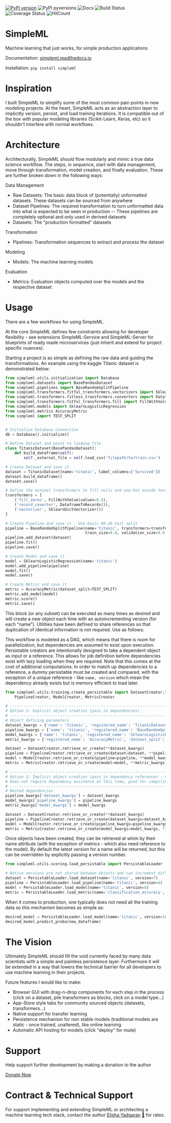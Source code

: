 [![PyPI version](https://badge.fury.io/py/simpleml.svg)](https://badge.fury.io/py/simpleml)
![PyPI pyversions](https://img.shields.io/pypi/pyversions/ansicolortags.svg)
![Docs](https://readthedocs.org/projects/simpleml/badge/?version=stable)
![Build Status](https://travis-ci.org/eyadgaran/SimpleML.svg?branch=master)
![Coverage Status](https://coveralls.io/repos/github/eyadgaran/SimpleML/badge.svg?branch=master)
![HitCount](http://hits.dwyl.io/eyadgaran/simpleml.svg)

# SimpleML
Machine learning that just works, for simple production applications

Documentation: [simpleml.readthedocs.io](https://simpleml.readthedocs.io)

Installation:  `pip install simpleml`

# Inspiration
I built SimpleML to simplify some of the most common pain points in new modeling projects. At the heart, SimpleML acts as an abstraction layer to implicitly version, persist, and load training iterations. It is compatible out of the box with popular modeling libraries (Scikit-Learn, Keras, etc) so it shouldn't interfere with normal workflows.

# Architecture
Architecturally, SimpleML should flow modularly and mimic a true data science workflow. The steps, in sequence, start with data management, move through transformation, model creation, and finally evaluation. These are further broken down in the following ways:

Data Management
- Raw Datasets: The basic data block of (potentially) unformatted datasets. These datasets can be sourced from anywhere
- Dataset Pipelines: The required transformation to turn unformatted data into what is expected to be seen in production -- These pipelines are completely optional and only used in derived datasets
- Datasets: The "production formatted" datasets

Transformation
- Pipelines: Transformation sequences to extract and process the dataset

Modeling
- Models: The machine learning models

Evaluation
- Metrics: Evaluation objects computed over the models and the respective dataset


# Usage
There are a few workflows for using SimpleML.

At the core SimpleML defines few constraints allowing for developer flexibility - see extensions SimpleML-Service and SimpleML-Server for blueprints of ready made microservices (just inherit and extend for project specific nuances).

Starting a project is as simple as defining the raw data and guiding the transformations. An example using the kaggle Titanic dataset is demonstrated below:

```python
from simpleml.utils.initialization import Database
from simpleml.datasets import BasePandasDataset
from simpleml.pipelines import BaseRandomSplitPipeline
from simpleml.transformers.fitful_transformers.vectorizers import SklearnDictVectorizer
from simpleml.transformers.fitless_transformers.converters import DataframeToRecords
from simpleml.transformers.fitful_transformers.fill import FillWithValue
from simpleml.models import SklearnLogisticRegression
from simpleml.metrics AccuracyMetric
from simpleml import TEST_SPLIT


# Initialize Database Connection
db = Database().initialize()

# Define Dataset and point to loading file
class TitanicDataset(BasePandasDataset):
    def build_dataframe(self):
        self._external_file = self.load_csv('filepath/to/train.csv')

# Create Dataset and save it
dataset = TitanicDataset(name='titanic', label_columns=['Survived'])
dataset.build_dataframe()
dataset.save()

# Define the minimal transformers to fill nulls and one-hot encode text columns
transformers = [
    ('fill_zeros', FillWithValue(values=0.)),
    ('record_coverter', DataframeToRecords()),
    ('vectorizer', SklearnDictVectorizer())
]

# Create Pipeline and save it - Use basic 80-20 test split
pipeline = BaseRandomSplitPipeline(name='titanic', transformers=transformers,
                                   train_size=0.8, validation_size=0.0, test_size=0.2)
pipeline.add_dataset(dataset)
pipeline.fit()
pipeline.save()

# Create Model and save it
model = SklearnLogisticRegression(name='titanic')
model.add_pipeline(pipeline)
model.fit()
model.save()

# Create Metric and save it
metric = AccuracyMetric(dataset_split=TEST_SPLIT)
metric.add_model(model)
metric.score()
metric.save()
```

This block (or any subset) can be executed as many times as desired and will create a new object each time with an autoincrementing version (for each "name"). Utilities have been defined to share references so that duplication of identical information is not required. Use as follows:

This workflow is modeled as a DAG, which means that there is room for parallelization, but dependencies are assumed to exist upon execution. Persistable creators are intentionally designed to take a dependent object as input or a reference. This allows for job definition before dependencies exist with lazy loading when they are required. Note that this comes at the cost of additional computations. In order to match up dependencies to a reference, a dummy persistable must be created and compared, with the exception of a unique reference - like `name, version` which mean the dependency already exists but is memory efficient to load later.


```python
from simpleml.utils.training.create_persistable import DatasetCreator,\
    PipelineCreator, ModelCreator, MetricCreator

# ---------------------------------------------------------------------------- #
# Option 1: Explicit object creation (pass in dependencies)
# ---------------------------------------------------------------------------- #
# Object defining parameters
dataset_kwargs = {'name': 'titanic', 'registered_name': 'TitanicDataset', 'label_columns': ['Survived']}
pipeline_kwargs = {'name': 'titanic', 'registered_name': 'BaseRandomSplitPipeline', 'transformers': transformers, 'train_size': 0.8, 'validation_size': 0.0, 'test_size': 0.2}
model_kwargs = {'name': 'titanic', 'registered_name': 'SklearnLogisticRegression'}
metric_kwargs = {'registered_name': 'AccuracyMetric', 'dataset_split': TEST_SPLIT}

dataset = DatasetCreator.retrieve_or_create(**dataset_kwargs)
pipeline = PipelineCreator.retrieve_or_create(dataset=dataset, **pipeline_kwargs)
model = ModelCreator.retrieve_or_create(pipeline=pipeline, **model_kwargs)
metric = MetricCreator.retrieve_or_create(model=model, **metric_kwargs)     

# ---------------------------------------------------------------------------- #
# Option 2: Implicit object creation (pass in dependency references - nested)
# Does not require dependency existence at this time, good for compiling job definitions and executing on remote, distributed nodes
# ---------------------------------------------------------------------------- #
# Nested dependencies
pipeline_kwargs['dataset_kwargs'] = dataset_kwargs
model_kwargs['pipeline_kwargs'] = pipeline_kwargs
metric_kwargs['model_kwargs'] = model_kwargs

dataset = DatasetCreator.retrieve_or_create(**dataset_kwargs)
pipeline = PipelineCreator.retrieve_or_create(dataset_kwargs=dataset_kwargs, **pipeline_kwargs)
model = ModelCreator.retrieve_or_create(pipeline_kwargs=pipeline_kwargs, **model_kwargs)
metric = MetricCreator.retrieve_or_create(model_kwargs=model_kwargs, **metric_kwargs)     
```

Once objects have been created, they can be retrieved at whim by their name attribute (with the exception of metrics - which also need reference to the model). By default the latest version for a name will be returned, but this can be overridden by explicitly passing a version number.

```python
from simpleml.utils.scoring.load_persistable import PersistableLoader

# Notice versions are not shared between objects and can increment differently depending on iterations
dataset = PersistableLoader.load_dataset(name='titanic', version=7)
pipeline = PersistableLoader.load_pipeline(name='titanic', version=6)
model = PersistableLoader.load_model(name='titanic', version=8)
metric = PersistableLoader.load_metric(name='classification_accuracy', model_id=model.id)
```

When it comes to production, one typically does not need all the training data so this mechanism becomes as simple as:

```python
desired_model = PersistableLoader.load_model(name='titanic', version=10)
desired_model.predict_proba(new_dataframe)
```


# The Vision
Ultimately SimpleML should fill the void currently faced by many data scientists with a simple and painless persistence layer. Furthermore it will be extended in a way that lowers the technical barrier for all developers to use machine learning in their projects.

Future features I would like to make:
- Browser GUI with drag-n-drop components for each step in the process (click on a dataset, pile transformers as blocks, click on a model type...)
- App-Store style tabs for community sourced objects (datasets, transformers...)
- Native support for transfer learning
- Persistence mechanism for non stable models (traditional models are static - once trained, unaltered), like online learning
- Automatic API hosting for models (click "deploy" for route)


# Support
Help support further development by making a donation to the author

[Donate Now](https://donorbox.org/embed/simpleml?amount=30&show_content=true)


# Contract & Technical Support
For support implementing and extending SimpleML or architecting a machine learning tech stack, contact the author [Elisha Yadgaran](https://www.linkedin.com/in/elishayadgaran/) [:email:](mailto:ElishaY@alum.MIT.edu) for rates.
